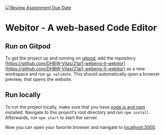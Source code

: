 [![Review Assignment Due Date](https://classroom.github.com/assets/deadline-readme-button-24ddc0f5d75046c5622901739e7c5dd533143b0c8e959d652212380cedb1ea36.svg)](https://classroom.github.com/a/kQ7-lFd_)
# Webitor - A web-based Code Editor

## Run on Gitpod

To get the project up and running on [gitpod](https://gitpod.io/), add the repository [https://github.com/DHBW-Vilas/21ai1-webeng-II-webitor](https://github.com/DHBW-Vilas/21ai1-webeng-II-webitor) as a new workspace and run `gp validate`. This should automatically open a browser preview, that opens the website.

## Run locally

To run the project locally, make sure that you have [node.js and npm](https://nodejs.org/en) installed. Navigate to this project's root directory and run `npm install`. Afterwards, run `npm start` to start the server.

Now you can open your favorite browser and navigate to [localhost:3000](http://localhost:3000/).
